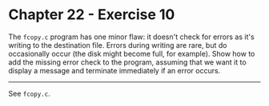 # Chapter 22 - Exercise 10

The `fcopy.c` program has one minor flaw: it doesn't check for errors as it's
writing to the destination file.  Errors during writing are rare, but do
occasionally occur (the disk might become full, for example).  Show how to add
the missing error check to the program, assuming that we want it to display a
message and terminate immediately if an error occurs.


---

See `fcopy.c`.
